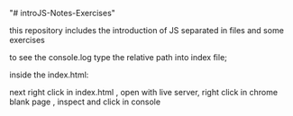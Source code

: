 "# introJS-Notes-Exercises" 

this repository includes the introduction of JS separated in files and some exercises 

to see the console.log type the relative path into index file; <script src="file_name_to_show" ></script>

inside the index.html:
<body>
    <script src="examples/example.js" ></script>
</body>

next right click in index.html , open with live server, right click in chrome blank page , inspect and click in console